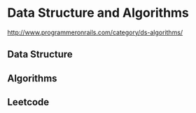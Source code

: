 # Data Structure and Algorithms
http://www.programmeronrails.com/category/ds-algorithms/

## Data Structure

## Algorithms

## Leetcode

